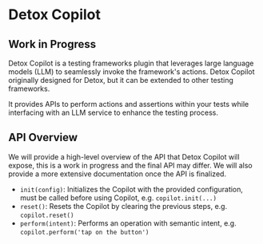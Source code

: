 # Detox Copilot

## Work in Progress

Detox Copilot is a testing frameworks plugin that leverages large language models (LLM) to seamlessly invoke the framework's actions.
Detox Copilot originally designed for Detox, but it can be extended to other testing frameworks.

It provides APIs to perform actions and assertions within your tests while interfacing with an LLM service to enhance the testing process.

## API Overview

We will provide a high-level overview of the API that Detox Copilot will expose, this is a work in progress and the final API may differ. 
We will also provide a more extensive documentation once the API is finalized.

- `init(config)`: Initializes the Copilot with the provided configuration, must be called before using Copilot, e.g. `copilot.init(...)`
- `reset()`: Resets the Copilot by clearing the previous steps, e.g. `copilot.reset()`
- `perform(intent)`: Performs an operation with semantic intent, e.g. `copilot.perform('tap on the button')` 
